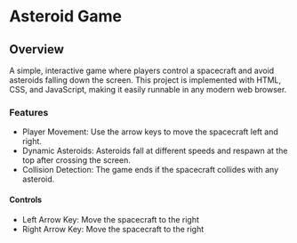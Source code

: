 # Asteroid Game

## Overview

A simple, interactive game where players control a spacecraft and avoid asteroids falling down the screen. This project is implemented with HTML, CSS, and JavaScript, making it easily runnable in any modern web browser.

### Features

- Player Movement: Use the arrow keys to move the spacecraft left and right.
- Dynamic Asteroids: Asteroids fall at different speeds and respawn at the top after crossing the screen.
- Collision Detection: The game ends if the spacecraft collides with any asteroid.

#### Controls

- Left Arrow Key: Move the spacecraft to the right
- Right Arrow Key: Move the spacecraft to the right
